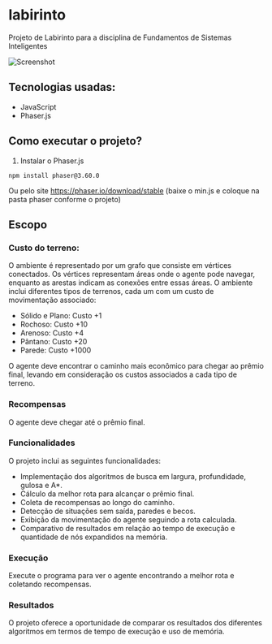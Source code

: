 # labirinto
Projeto de Labirinto para a disciplina de Fundamentos de Sistemas Inteligentes

![Screenshot]([environment_example.png](https://raw.githubusercontent.com/tassid/labirinto/main/print1.png))


## Tecnologias usadas:
- JavaScript
- Phaser.js

## Como executar o projeto?
1. Instalar o Phaser.js
```
npm install phaser@3.60.0
```
Ou pelo site https://phaser.io/download/stable
(baixe o min.js e coloque na pasta phaser conforme o projeto)

## Escopo

### Custo do terreno:
O ambiente é representado por um grafo que consiste em vértices conectados. Os vértices representam áreas onde o agente pode navegar, enquanto as arestas indicam as conexões entre essas áreas. O ambiente inclui diferentes tipos de terrenos, cada um com um custo de movimentação associado:
- Sólido e Plano: Custo +1
- Rochoso: Custo +10
- Arenoso: Custo +4
- Pântano: Custo +20
- Parede: Custo +1000

O agente deve encontrar o caminho mais econômico para chegar ao prêmio final, levando em consideração os custos associados a cada tipo de terreno.

### Recompensas

O agente deve chegar até o prêmio final.

### Funcionalidades

O projeto inclui as seguintes funcionalidades:

- Implementação dos algoritmos de busca em largura, profundidade, gulosa e A*.
- Cálculo da melhor rota para alcançar o prêmio final.
- Coleta de recompensas ao longo do caminho.
- Detecção de situações sem saída, paredes e becos.
- Exibição da movimentação do agente seguindo a rota calculada.
- Comparativo de resultados em relação ao tempo de execução e quantidade de nós expandidos na memória.

### Execução

Execute o programa para ver o agente encontrando a melhor rota e coletando recompensas.

### Resultados

O projeto oferece a oportunidade de comparar os resultados dos diferentes algoritmos em termos de tempo de execução e uso de memória.
